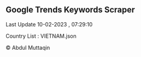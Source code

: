 

## Google Trends Keywords Scraper 
 
Last Update 10-02-2023 , 07:29:10

Country List :
VIETNAM.json



© Abdul Muttaqin 
